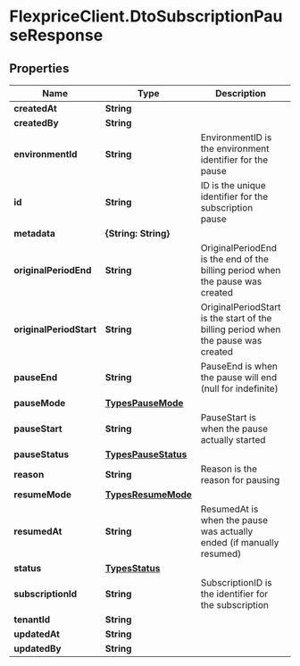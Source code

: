 # FlexpriceClient.DtoSubscriptionPauseResponse

## Properties

Name | Type | Description | Notes
------------ | ------------- | ------------- | -------------
**createdAt** | **String** |  | [optional] 
**createdBy** | **String** |  | [optional] 
**environmentId** | **String** | EnvironmentID is the environment identifier for the pause | [optional] 
**id** | **String** | ID is the unique identifier for the subscription pause | [optional] 
**metadata** | **{String: String}** |  | [optional] 
**originalPeriodEnd** | **String** | OriginalPeriodEnd is the end of the billing period when the pause was created | [optional] 
**originalPeriodStart** | **String** | OriginalPeriodStart is the start of the billing period when the pause was created | [optional] 
**pauseEnd** | **String** | PauseEnd is when the pause will end (null for indefinite) | [optional] 
**pauseMode** | [**TypesPauseMode**](TypesPauseMode.md) |  | [optional] 
**pauseStart** | **String** | PauseStart is when the pause actually started | [optional] 
**pauseStatus** | [**TypesPauseStatus**](TypesPauseStatus.md) |  | [optional] 
**reason** | **String** | Reason is the reason for pausing | [optional] 
**resumeMode** | [**TypesResumeMode**](TypesResumeMode.md) |  | [optional] 
**resumedAt** | **String** | ResumedAt is when the pause was actually ended (if manually resumed) | [optional] 
**status** | [**TypesStatus**](TypesStatus.md) |  | [optional] 
**subscriptionId** | **String** | SubscriptionID is the identifier for the subscription | [optional] 
**tenantId** | **String** |  | [optional] 
**updatedAt** | **String** |  | [optional] 
**updatedBy** | **String** |  | [optional] 


